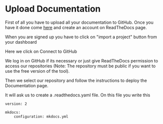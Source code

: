 # Upload Documentation 

First of all you have to upload all your documentation to GitHub.
Once you have it done come [here](https://about.readthedocs.com/?ref=readthedocs.com) and create an account on ReadTheDocs page.

When you are signed up you have to click on "import a project" button from your dashboard

Here we click on Connect to GitHub 

We log in on GitHub if its necessary or just give ReadTheDocs permission to access our repositories (Note: The repository must be public if you want to use the free version of the tool). 

Then we select our repository and follow the instructions to deploy the Documentation page.

It will ask us to create a .readthedocs.yaml file. On this file you write this

    version: 2

    mkdocs:
        configuration: mkdocs.yml



